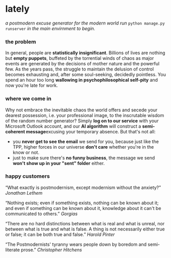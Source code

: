 # lately
_a postmodern excuse generator for the modern world_
_run_ ```python manage.py runserver``` _in the main envirnment to begin._

### the problem
In general, people are **statistically insignificant**. Billions of lives are nothing but **empty puppets**, buffeted by the torrential winds of chaos as major events are generated by the decisions of mother nature and the powerful few. As the years pass, the struggle to maintain the delusion of control becomes exhausting and, after some soul-seeking, decidedly pointless. You spend an hour too long **wallowing in psychophilosophical self-pity** and now you're late for work.

### where we come in
Why not embrace the inevitable chaos the world offers and secede your dearest possession, i.e. your professional image, to the inscrutable wisdom of the random number generator? Simply **log on to our service** with your Microsoft Outlook account, and our **AI algorithm** will construct a **semi-coherent message**excusing your temporary absence. But that's not all:

- you **never get to see the email** we send for you, because just like the TPP, higher forces in our universe **don't care** whether you're in the know or not.
- just to make sure there's **no funny business**, the message we send **won't show up in your "sent" folder** either.

### happy customers
“What exactly is postmodernism, except modernism without the anxiety?”
_Jonathan Lethem_

“Nothing exists; even if something exists, nothing can be known about it; and even if something can be known about it, knowledge about it can't be communicated to others.” 
_Gorgias_

“There are no hard distinctions between what is real and what is unreal, nor between what is true and what is false. A thing is not necessarily either true or false; it can be both true and false.” 
_Harold Pinter_

“The Postmodernists' tyranny wears people down by boredom and semi-literate prose.” 
_Christopher Hitchens_
